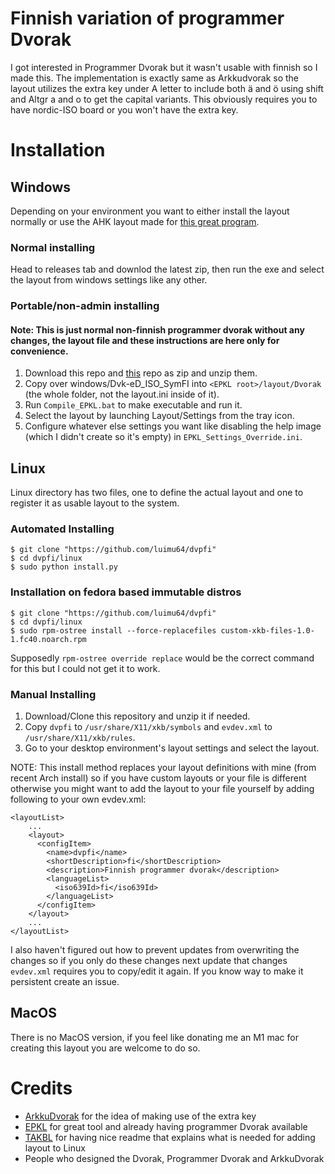 # Finnish variation of programmer Dvorak 

I got interested in Programmer Dvorak but it wasn't usable with finnish so I made this.
The implementation is exactly same as Arkkudvorak so the layout utilizes the extra key under A letter to include both ä and ö using shift and Altgr a and o to get the capital variants. This obviously requires you to have nordic-ISO board or you won't have the extra key.

# Installation

## Windows

Depending on your environment you want to either install the layout normally or use the AHK layout made for [this great program](https://github.com/DreymaR/BigBagKbdTrixPKL).

### Normal installing

Head to releases tab and downlod the latest zip, then run the exe and select the layout from windows settings like any other.

### Portable/non-admin installing

#### Note: This is just normal non-finnish programmer dvorak without any changes, the layout file and these instructions are here only for convenience.

1. Download this repo and [this](https://github.com/DreymaR/BigBagKbdTrixPKL) repo as zip and unzip them. 
2. Copy over windows/Dvk-eD_ISO_SymFI into `<EPKL root>/layout/Dvorak` (the whole folder, not the layout.ini inside of it).
3. Run `Compile_EPKL.bat` to make executable and run it.
4. Select the layout by launching Layout/Settings from the tray icon.
5. Configure whatever else settings you want like disabling the help image (which I didn't create so it's empty) in `EPKL_Settings_Override.ini`.

## Linux

Linux directory has two files, one to define the actual layout and one to register it as usable layout to the system.

### Automated Installing

```
$ git clone "https://github.com/luimu64/dvpfi"
$ cd dvpfi/linux
$ sudo python install.py
```

### Installation on fedora based immutable distros

```
$ git clone "https://github.com/luimu64/dvpfi"
$ cd dvpfi/linux
$ sudo rpm-ostree install --force-replacefiles custom-xkb-files-1.0-1.fc40.noarch.rpm
```
Supposedly `rpm-ostree override replace` would be the correct command for this but I could not get it to work.

### Manual Installing
1. Download/Clone this repository and unzip it if needed.
2. Copy `dvpfi` to `/usr/share/X11/xkb/symbols` and `evdev.xml` to `/usr/share/X11/xkb/rules`.
3. Go to your desktop environment's layout settings and select the layout.

NOTE: This install method replaces your layout definitions with mine (from recent Arch install) so if you have custom layouts or your file is different otherwise you might want to add the layout to your file yourself by adding following to your own evdev.xml:
```
<layoutList>
    ...
    <layout>
      <configItem>
        <name>dvpfi</name>
        <shortDescription>fi</shortDescription>
        <description>Finnish programmer dvorak</description>
        <languageList>
          <iso639Id>fi</iso639Id>
        </languageList>
      </configItem>  
    </layout>
    ...
</layoutList>
```

I also haven't figured out how to prevent updates from overwriting the changes so if you only 
do these changes next update that changes `evdev.xml` requires you to copy/edit it again. If you know way to make it persistent create an issue.

## MacOS

There is no MacOS version, if you feel like donating me an M1 mac for creating this layout you are welcome to do so.

# Credits

- [ArkkuDvorak](http://arkku.com/dvorak/) for the idea of making use of the extra key
- [EPKL](https://github.com/DreymaR/BigBagKbdTrixPKL) for great tool and already having programmer Dvorak available
- [TAKBL](https://github.com/tonyaldon/keyboard-layout) for having nice readme that explains what is needed for adding layout to Linux
- People who designed the Dvorak, Programmer Dvorak and ArkkuDvorak
